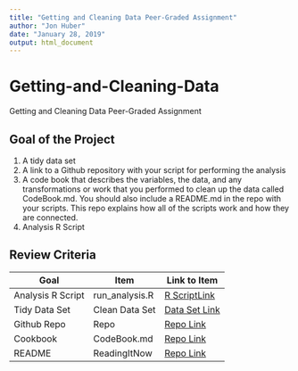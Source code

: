 ```yaml
---
title: "Getting and Cleaning Data Peer-Graded Assignment"
author: "Jon Huber"
date: "January 28, 2019"
output: html_document
---
```

# Getting-and-Cleaning-Data
Getting and Cleaning Data Peer-Graded Assignment

## Goal of the Project
1. A tidy data set
2. A link to a Github repository with your script for performing the analysis
3. A code book that describes the variables, the data, and any transformations or work that you performed to clean up the data called CodeBook.md. You should also include a README.md in the repo with your scripts. This repo explains how all of the scripts work and how they are connected.
4. Analysis R Script


## Review Criteria

Goal | Item | Link to Item
--- | --- | ---
Analysis R Script |  run_analysis.R |  [R ScriptLink](https://github.com/jlalhuber/Getting-and-Cleaning-Data/blob/master/run_analysis.R "run_analysis.R")
Tidy Data Set |  Clean Data Set |  [Data Set Link](https://github.com/jlalhuber/Getting-and-Cleaning-Data/blob/master/tidyData.txt "tidyData.txt")
Github Repo | Repo |  [Repo Link](https://github.com/jlalhuber/Getting-and-Cleaning-Data "Click to go to Repo")
Cookbook | CodeBook.md |  [Repo Link](https://github.com/jlalhuber/Getting-and-Cleaning-Data/blob/master/CodeBook.md "CodeBook.md")
README | ReadingItNow |  [Repo Link](https://github.com/jlalhuber/Getting-and-Cleaning-Data/blob/master/ReadMe.md "README.md")